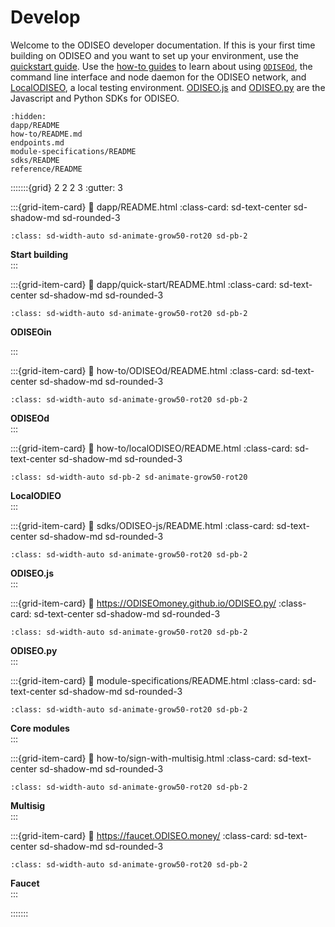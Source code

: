 # Develop

Welcome to the ODISEO developer documentation. If this is your first time building on ODISEO and you want to set up your environment, use the [quickstart guide](dapp/quick-start/README.md). Use the [how-to guides](how-to/README.md) to learn about using [`ODISEOd`](how-to/ODISEOd/README.md), the command line interface and node daemon for the ODISEO network, and [LocalODISEO](how-to/localODISEO/README.md), a local testing environment. [ODISEO.js](sdks/ODISEO-js/README.md) and [ODISEO.py](https://ODISEOmoney.github.io/ODISEO.py/) are the Javascript and Python SDKs for ODISEO.

```{toctree}
:hidden:
dapp/README
how-to/README.md
endpoints.md
module-specifications/README
sdks/README
reference/README
```

:::::::{grid} 2 2 2 3
:gutter: 3

:::{grid-item-card}
:link: dapp/README.html
:class-card: sd-text-center sd-shadow-md sd-rounded-3
```{image} /img/Build_a_dApp_ver2.svg
:class: sd-width-auto sd-animate-grow50-rot20 sd-pb-2
```
**Start building**  
:::

:::{grid-item-card}
:link: dapp/quick-start/README.html
:class-card: sd-text-center sd-shadow-md sd-rounded-3
```{image} /img/ODISEOin.svg
:class: sd-width-auto sd-animate-grow50-rot20 sd-pb-2
```
**ODISEOin**  

:::

:::{grid-item-card}
:link: how-to/ODISEOd/README.html
:class-card: sd-text-center sd-shadow-md sd-rounded-3
```{image} /img/ODISEOd.svg
:class: sd-width-auto sd-animate-grow50-rot20 sd-pb-2
```
**ODISEOd**  
:::

:::{grid-item-card}
:link: how-to/localODISEO/README.html
:class-card: sd-text-center sd-shadow-md sd-rounded-3
```{image} /img/LocalODISEO.svg
:class: sd-width-auto sd-pb-2 sd-animate-grow50-rot20
```
**LocalODIEO**  
:::

:::{grid-item-card}
:link: sdks/ODISEO-js/README.html
:class-card: sd-text-center sd-shadow-md sd-rounded-3
```{image} /img/ODISEO_js.svg
:class: sd-width-auto sd-animate-grow50-rot20 sd-pb-2
```
**ODISEO.js**  
:::

:::{grid-item-card}
:link: https://ODISEOmoney.github.io/ODISEO.py/
:class-card: sd-text-center sd-shadow-md sd-rounded-3
```{image} /img/ODISEO_sdk.svg
:class: sd-width-auto sd-animate-grow50-rot20 sd-pb-2
```
**ODISEO.py**  
:::

:::{grid-item-card}
:link: module-specifications/README.html
:class-card: sd-text-center sd-shadow-md sd-rounded-3
```{image} /img/icon_core.svg
:class: sd-width-auto sd-animate-grow50-rot20 sd-pb-2
```
**Core modules**  
:::

:::{grid-item-card}
:link: how-to/sign-with-multisig.html
:class-card: sd-text-center sd-shadow-md sd-rounded-3
```{image} /img/Ecosystem_ver2.svg
:class: sd-width-auto sd-animate-grow50-rot20 sd-pb-2
```
**Multisig**  
:::

:::{grid-item-card}
:link: https://faucet.ODISEO.money/
:class-card: sd-text-center sd-shadow-md sd-rounded-3
```{image} /img/Faucet.svg
:class: sd-width-auto sd-animate-grow50-rot20 sd-pb-2
```
**Faucet**  
:::

:::::::
